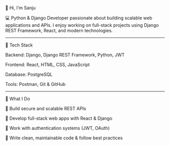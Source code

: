 👋 Hi, I'm Sanju

💻 Python & Django Developer passionate about building scalable web applications and APIs. I enjoy working on full-stack projects using Django REST Framework, React, and modern technologies.


---

🚀 Tech Stack

Backend: Django, Django REST Framework, Python, JWT

Frontend: React, HTML, CSS, JavaScript

Database: PostgreSQL

Tools: Postman, Git & GitHub



---

🌟 What I Do

🔹 Build secure and scalable REST APIs

🔹 Develop full-stack web apps with React & Django

🔹 Work with authentication systems (JWT, OAuth)

🔹 Write clean, maintainable code & follow best practices
